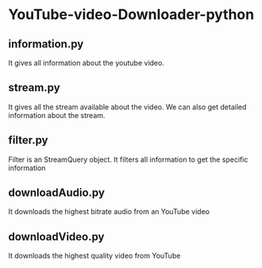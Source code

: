 # YouTube-video-Downloader-python

## information.py
It gives all information about the youtube video.

## stream.py
It gives all the stream available about the video.
We can also get detailed information about the stream.

## filter.py
Filter is an StreamQuery object.
It filters all information to get the specific information

## downloadAudio.py
It downloads the highest bitrate audio from an YouTube video

## downloadVideo.py
It downloads the highest quality video from YouTube
